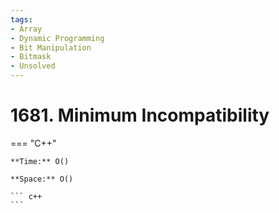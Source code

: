```yaml
---
tags:
- Array
- Dynamic Programming
- Bit Manipulation
- Bitmask
- Unsolved
---
```



# 1681. Minimum Incompatibility

=== "C++"

    **Time:** O()

    **Space:** O()

    ``` c++
    ```